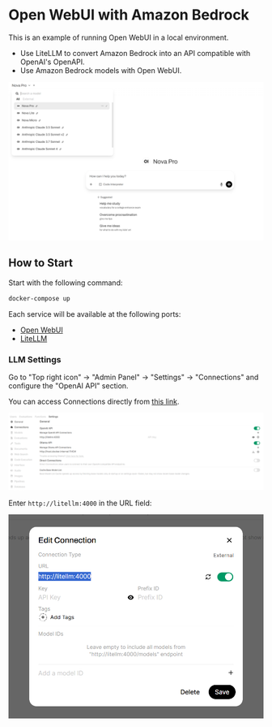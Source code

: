 # Open WebUI with Amazon Bedrock

This is an example of running Open WebUI in a local environment.

- Use LiteLLM to convert Amazon Bedrock into an API compatible with OpenAI's OpenAPI.
- Use Amazon Bedrock models with Open WebUI.

![Chat](./assets/chat.png)

## How to Start

Start with the following command:

```bash
docker-compose up
```

Each service will be available at the following ports:

- [Open WebUI](http://localhost:3000)
- [LiteLLM](http://localhost:4000)

### LLM Settings

Go to "Top right icon" -> "Admin Panel" -> "Settings" -> "Connections" and configure the "OpenAI API" section.

You can access Connections directly from [this link](http://localhost:3000/admin/settings/connections).

![alt text](./assets/connenctions.png)

Enter `http://litellm:4000` in the URL field:

![alt text](./assets/configure-litellm-url.png)
